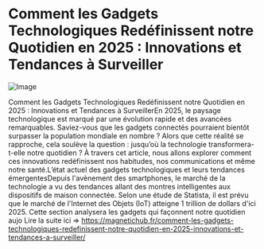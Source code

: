 # Comment les Gadgets Technologiques Redéfinissent notre Quotidien en 2025 : Innovations et Tendances à Surveiller

![Image](https://images.pexels.com/photos/7864422/pexels-photo-7864422.jpeg?auto=compress&cs=tinysrgb&h=650&w=940)

Comment les Gadgets Technologiques Redéfinissent notre Quotidien en 2025 : Innovations et Tendances à SurveillerEn 2025, le paysage technologique est marqué par une évolution rapide et des avancées remarquables. Saviez-vous que les gadgets connectés pourraient bientôt surpasser la population mondiale en nombre ? Alors que cette réalité se rapproche, cela soulève la question : jusqu’où la technologie transformera-t-elle notre quotidien ? À travers cet article, nous allons explorer comment ces innovations redéfinissent nos habitudes, nos communications et même notre santé.L’état actuel des gadgets technologiques et leurs tendances émergentesDepuis l'avènement des smartphones, le marché de la technologie a vu des tendances allant des montres intelligentes aux dispositifs de maison connectée. Selon une étude de Statista, il est prévu que le marché de l'Internet des Objets (IoT) atteigne 1 trillion de dollars d'ici 2025. Cette section analysera les gadgets qui façonnent notre quotidien aujo Lire la suite ici => https://magnetichub.fr/comment-les-gadgets-technologiques-redefinissent-notre-quotidien-en-2025-innovations-et-tendances-a-surveiller/
